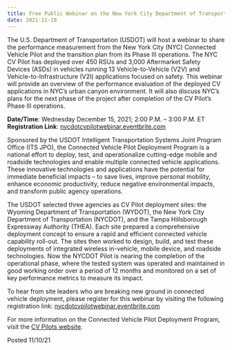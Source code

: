 ```yaml
---
title: Free Public Webinar on the New York City Department of Transportation (NYCDOT) Connected Vehicle Pilot- Performance Measurement and Transition Plan
date: 2021-11-10
---
```


The U.S. Department of Transportation (USDOT) will host a webinar to share the performance measurement from the New York City (NYC) Connected Vehicle Pilot and the transition plan from its Phase III operations. The NYC CV Pilot has deployed over 450 RSUs and 3,000 Aftermarket Safety Devices (ASDs) in vehicles running 13 Vehicle-to-Vehicle (V2V) and Vehicle-to-Infrastructure (V2I) applications focused on safety. This webinar will provide an overview of the performance evaluation of the deployed CV applications in NYC’s urban canyon environment. It will also discuss NYC’s plans for the next phase of the project after completion of the CV Pilot’s Phase III operations.

**Date/Time**: Wednesday December 15, 2021; 2:00 P.M. – 3:00 P.M. ET  
**Registration Link**: [nycdotcvpilotwebinar.eventbrite.com](https://nycdotcvpilotwebinar.eventbrite.com/)

Sponsored by the USDOT Intelligent Transportation Systems Joint Program Office (ITS JPO), the Connected Vehicle Pilot Deployment Program is a national effort to deploy, test, and operationalize cutting-edge mobile and roadside technologies and enable multiple connected vehicle applications. These innovative technologies and applications have the potential for immediate beneficial impacts – to save lives, improve personal mobility, enhance economic productivity, reduce negative environmental impacts, and transform public agency operations.

The USDOT selected three agencies as CV Pilot deployment sites: the Wyoming Department of Transportation (WYDOT), the New York City Department of Transportation (NYCDOT), and the Tampa Hillsborough Expressway Authority (THEA). Each site prepared a comprehensive deployment concept to ensure a rapid and efficient connected vehicle capability roll-out. The sites then worked to design, build, and test these deployments of integrated wireless in-vehicle, mobile device, and roadside technologies. Now the NYCDOT Pilot is nearing the completion of the operational phase, where the tested system was operated and maintained in good working order over a period of 12 months and monitored on a set of key performance metrics to measure its impact.

To hear from site leaders who are breaking new ground in connected vehicle deployment, please register for this webinar by visiting the following registration link: [nycdotcvpilotwebinar.eventbrite.com](https://nycdotcvpilotwebinar.eventbrite.com/)

For more information on the Connected Vehicle Pilot Deployment Program, visit the [CV Pilots website](https://www.its.dot.gov/pilots/index.htm).

Posted 11/10/21

